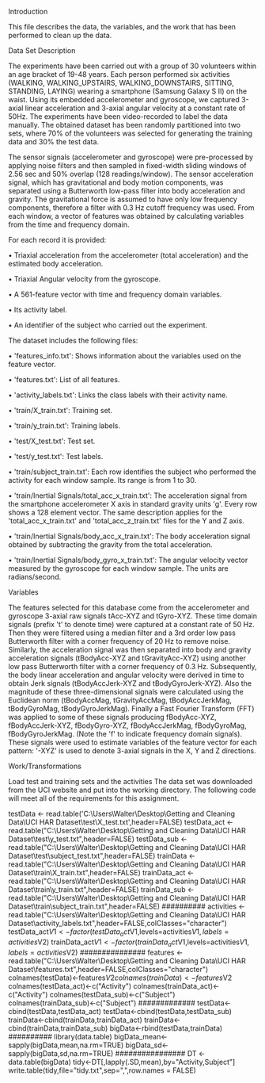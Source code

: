 Introduction

This file describes the data, the variables, and the work that has been performed to clean up the data.

Data Set Description

The experiments have been carried out with a group of 30 volunteers within an age bracket of 19-48 years. Each person performed six activities (WALKING, WALKING_UPSTAIRS, WALKING_DOWNSTAIRS, SITTING, STANDING, LAYING) wearing a smartphone (Samsung Galaxy S II) on the waist. Using its embedded accelerometer and gyroscope, we captured 3-axial linear acceleration and 3-axial angular velocity at a constant rate of 50Hz. The experiments have been video-recorded to label the data manually. The obtained dataset has been randomly partitioned into two sets, where 70% of the volunteers was selected for generating the training data and 30% the test data. 

The sensor signals (accelerometer and gyroscope) were pre-processed by applying noise filters and then sampled in fixed-width sliding windows of 2.56 sec and 50% overlap (128 readings/window). The sensor acceleration signal, which has gravitational and body motion components, was separated using a Butterworth low-pass filter into body acceleration and gravity. The gravitational force is assumed to have only low frequency components, therefore a filter with 0.3 Hz cutoff frequency was used. From each window, a vector of features was obtained by calculating variables from the time and frequency domain. 

For each record it is provided:

•	Triaxial acceleration from the accelerometer (total acceleration) and the estimated body acceleration.

•	Triaxial Angular velocity from the gyroscope. 

•	A 561-feature vector with time and frequency domain variables. 

•	Its activity label. 

•	An identifier of the subject who carried out the experiment.

The dataset includes the following files:

•	'features_info.txt': Shows information about the variables used on the feature vector.

•	'features.txt': List of all features.

•	'activity_labels.txt': Links the class labels with their activity name.

•	'train/X_train.txt': Training set.

•	'train/y_train.txt': Training labels.

•	'test/X_test.txt': Test set.

•	'test/y_test.txt': Test labels.

•	'train/subject_train.txt': Each row identifies the subject who performed the activity for each window sample. Its range is from 1 to 30. 

•	'train/Inertial Signals/total_acc_x_train.txt': The acceleration signal from the smartphone accelerometer X axis in standard gravity units 'g'. Every row shows a 128 element vector. The same description applies for the 'total_acc_x_train.txt' and 'total_acc_z_train.txt' files for the Y and Z axis. 

•	'train/Inertial Signals/body_acc_x_train.txt': The body acceleration signal obtained by subtracting the gravity from the total acceleration. 

•	'train/Inertial Signals/body_gyro_x_train.txt': The angular velocity vector measured by the gyroscope for each window sample. The units are radians/second. 


Variables

The features selected for this database come from the accelerometer and gyroscope 3-axial raw signals tAcc-XYZ and tGyro-XYZ. These time domain signals (prefix 't' to denote time) were captured at a constant rate of 50 Hz. Then they were filtered using a median filter and a 3rd order low pass Butterworth filter with a corner frequency of 20 Hz to remove noise. Similarly, the acceleration signal was then separated into body and gravity acceleration signals (tBodyAcc-XYZ and tGravityAcc-XYZ) using another low pass Butterworth filter with a corner frequency of 0.3 Hz. 
Subsequently, the body linear acceleration and angular velocity were derived in time to obtain Jerk signals (tBodyAccJerk-XYZ and tBodyGyroJerk-XYZ). Also the magnitude of these three-dimensional signals were calculated using the Euclidean norm (tBodyAccMag, tGravityAccMag, tBodyAccJerkMag, tBodyGyroMag, tBodyGyroJerkMag). 
Finally a Fast Fourier Transform (FFT) was applied to some of these signals producing fBodyAcc-XYZ, fBodyAccJerk-XYZ, fBodyGyro-XYZ, fBodyAccJerkMag, fBodyGyroMag, fBodyGyroJerkMag. (Note the 'f' to indicate frequency domain signals). 
These signals were used to estimate variables of the feature vector for each pattern:
'-XYZ' is used to denote 3-axial signals in the X, Y and Z directions.

Work/Transformations

Load test and training sets and the activities
The data set was downloaded from the UCI website and put into the working directory. The following code will meet all
of the requirements for this assignment.

testData <- read.table('C:\\Users\\Walter\\Desktop\\Getting and Cleaning Data\\UCI HAR Dataset\\test\\X_test.txt',header=FALSE)
testData_act <- read.table("C:\\Users\\Walter\\Desktop\\Getting and Cleaning Data\\UCI HAR Dataset\\test\\y_test.txt",header=FALSE)
testData_sub <- read.table("C:\\Users\\Walter\\Desktop\\Getting and Cleaning Data\\UCI HAR Dataset\\test\\subject_test.txt",header=FALSE)
trainData <- read.table("C:\\Users\\Walter\\Desktop\\Getting and Cleaning Data\\UCI HAR Dataset\\train\\X_train.txt",header=FALSE)
trainData_act <- read.table("C:\\Users\\Walter\\Desktop\\Getting and Cleaning Data\\UCI HAR Dataset\\train\\y_train.txt",header=FALSE)
trainData_sub <- read.table("C:\\Users\\Walter\\Desktop\\Getting and Cleaning Data\\UCI HAR Dataset\\train\\subject_train.txt",header=FALSE)
##########
activities <- read.table("C:\\Users\\Walter\\Desktop\\Getting and Cleaning Data\\UCI HAR Dataset\\activity_labels.txt",header=FALSE,colClasses="character")
testData_act$V1 <- factor(testData_act$V1,levels=activities$V1,labels=activities$V2)
trainData_act$V1 <- factor(trainData_act$V1,levels=activities$V1,labels=activities$V2)
###############
features <- read.table("C:\\Users\\Walter\\Desktop\\Getting and Cleaning Data\\UCI HAR Dataset\\features.txt",header=FALSE,colClasses="character")
colnames(testData)<-features$V2
colnames(trainData)<-features$V2
colnames(testData_act)<-c("Activity")
colnames(trainData_act)<-c("Activity")
colnames(testData_sub)<-c("Subject")
colnames(trainData_sub)<-c("Subject")
#############
testData<-cbind(testData,testData_act)
testData<-cbind(testData,testData_sub)
trainData<-cbind(trainData,trainData_act)
trainData<-cbind(trainData,trainData_sub)
bigData<-rbind(testData,trainData)
##########
library(data.table)
bigData_mean<-sapply(bigData,mean,na.rm=TRUE)
bigData_sd<-sapply(bigData,sd,na.rm=TRUE)
################
DT <- data.table(bigData)
tidy<-DT[,lapply(.SD,mean),by="Activity,Subject"]
write.table(tidy,file="tidy.txt",sep=",",row.names = FALSE)
